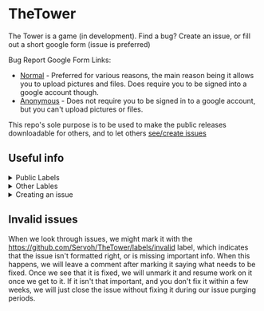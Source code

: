 # TheTower
The Tower is a game (in development). Find a bug? Create an issue, or fill out a short google form (issue is preferred)

Bug Report Google Form Links:
 - [Normal](https://docs.google.com/forms/d/e/1FAIpQLSehIdicwFMJ9jh3kMdm6nuQVU0Qn-jpgyWr21zQljG8HCPm_Q/viewform?usp=sf_link) - Preferred for various reasons, the main reason being it allows you to upload pictures and files. Does require you to be signed into a google account though.
 - [Anonymous](https://docs.google.com/forms/d/e/1FAIpQLSfd9bJ-gqP04HDDUeSnfbTVspNE24uTD_wxkuSqGvUIi6y71w/viewform?usp=sf_link) - Does not require you to be signed in to a google account, but you can't upload pictures or files.


This repo's sole purpose is to be used to make the public releases downloadable for others, and to let others [see/create issues](https://github.com/Servoh/TheTower/issues)


## Useful info

<details><summary>Public Labels</summary>
<p>
These are the labels you usually will be using when creating things here
 
 - https://github.com/Servoh/TheTower/labels/bug - Indicates that an issue is a bug

 - https://github.com/Servoh/TheTower/labels/documentation - Indicates that it is a change/improvement/addition to a documentation
 
 - https://github.com/Servoh/TheTower/labels/enhancement or https://github.com/Servoh/TheTower/labels/request - Indicates an issue is a request (i.e. feature request)
 
 - https://github.com/Servoh/TheTower/labels/question - Indicates that an issue is for a question, clarification, or further information

</p>
</details>
<details><summary>Other Lables</summary>
<p>
These labels you might see and wonder what they are for. Usually these are used by us to mark things for our purposes.

 - https://github.com/Servoh/TheTower/labels/invalid - Indicates that an issue is invalid. See [invalid issues](#invalid-issues) for more info
 
 - https://github.com/Servoh/TheTower/labels/needs-more-info - Indicates that an issue is missing some info. See [invalid issues](#) for more info
 
 - https://github.com/Servoh/TheTower/labels/pending - Indicates that an issue is waiting to be passed off by us.
 
 - https://github.com/Servoh/TheTower/labels/duplicate - Indicates an issue is a duplicate of another issue
 
 - https://github.com/Servoh/TheTower/labels/help-wanted - Indicates that one of our team members is wanting more of the team to work on the issue
 
 - https://github.com/Servoh/TheTower/labels/wontfix - Indicates that we won't work on the issue or fix it, this could be for various reasons. If we don't specify why, don't bug us about it, we didn't for a reason (usually)
</p>
</details>



<details><summary>Creating an issue</summary>
<p>
 There are some reasons why you could create an issue for things like bug reports, feature requests, etc. So here are the steps to creating one.

### 1. Create an issue from a template
  Go to the issues page, click new issue, and then select the template for the issue you want (i.e. bug report, feature request, etc).

### 2. Fill out the information
  The template should have it formatted, all you have to do is fill it in or replace things with the info you need to put down.

#### Note:
If it gets bad, we might make it so issues will have to be 'approved', essentially one of us will have to pass it off before the team starts working on it. If you see invalid on your issue, check the comments to see what we said to fix, or create a new issue with the fixes in it. If you see https://github.com/Servoh/TheTower/labels/pending on it, then it is still waiting for us to pass it off.
<! -- Add images to here! -- !>
</p>
</details>


## Invalid issues
When we look through issues, we might mark it with the https://github.com/Servoh/TheTower/labels/invalid label, which indicates that the issue isn't formatted right, or is missing important info. When this happens, we will leave a comment after marking it saying what needs to be fixed. Once we see that it is fixed, we will unmark it and resume work on it once we get to it. If it isn't that important, and you don't fix it within a few weeks, we will just close the issue without fixing it during our issue purging periods.

